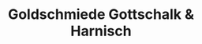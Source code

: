 ---
title: "Goldschmiede Gottschalk & Harnisch"
url: /bad-salzdetfurth/goldschmiede-gottschalk-und-harnisch/
shop: Schmuck
---